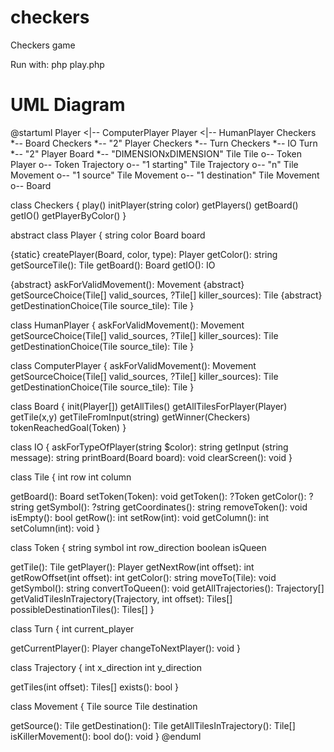 # checkers
Checkers game

Run with:
php play.php


# UML Diagram

@startuml
Player <|-- ComputerPlayer
Player <|-- HumanPlayer
Checkers *-- Board
Checkers *-- "2" Player
Checkers *-- Turn
Checkers *-- IO
Turn *-- "2" Player
Board *-- "DIMENSIONxDIMENSION" Tile
Tile o-- Token
Player o-- Token
Trajectory o-- "1 starting" Tile
Trajectory o-- "n" Tile
Movement o-- "1 source" Tile
Movement o-- "1 destination" Tile
Movement o-- Board

class Checkers {
  play()
  initPlayer(string color)
  getPlayers()
  getBoard()
  getIO()
  getPlayerByColor()
}


abstract class Player {
  string color
  Board board

  {static} createPlayer(Board, color, type): Player
  getColor(): string
  getSourceTile(): Tile
  getBoard(): Board
  getIO(): IO
  
  {abstract} askForValidMovement(): Movement
  {abstract} getSourceChoice(Tile[] valid_sources, ?Tile[] killer_sources): Tile
  {abstract} getDestinationChoice(Tile source_tile): Tile
}

class HumanPlayer {
  askForValidMovement(): Movement
  getSourceChoice(Tile[] valid_sources, ?Tile[] killer_sources): Tile
  getDestinationChoice(Tile source_tile): Tile
}

class ComputerPlayer {
  askForValidMovement(): Movement
  getSourceChoice(Tile[] valid_sources, ?Tile[] killer_sources): Tile
  getDestinationChoice(Tile source_tile): Tile
}

class Board {
  init(Player[])
  getAllTiles()
  getAllTilesForPlayer(Player)
  getTile(x,y)
  getTileFromInput(string)
  getWinner(Checkers)
  tokenReachedGoal(Token)
}

class IO {
  askForTypeOfPlayer(string $color): string
  getInput (string message): string
  printBoard(Board board): void
  clearScreen(): void
}

class Tile {
  int row
  int column

  getBoard(): Board
  setToken(Token): void
  getToken(): ?Token
  getColor(): ?string
  getSymbol(): ?string
  getCoordinates(): string
  removeToken(): void
  isEmpty(): bool
  getRow(): int
  setRow(int): void
  getColumn(): int
  setColumn(int): void
}

class Token {
  string symbol
  int row_direction
  boolean isQueen

  getTile(): Tile
  getPlayer(): Player
  getNextRow(int offset): int
  getRowOffset(int offset): int
  getColor(): string
  moveTo(Tile): void
  getSymbol(): string
  convertToQueen(): void
  getAllTrajectories(): Trajectory[]
  getValidTilesInTrajectory(Trajectory, int offset): Tiles[]
  possibleDestinationTiles(): Tiles[]
}

class Turn {
  int current_player

  getCurrentPlayer(): Player
  changeToNextPlayer(): void
}

class Trajectory {
  int x_direction
  int y_direction

  getTiles(int offset): Tiles[]
  exists(): bool
}

class Movement {
  Tile source
  Tile destination

  getSource(): Tile
  getDestination(): Tile
  getAllTilesInTrajectory(): Tile[]
  isKillerMovement(): bool
  do(): void
}
@enduml
